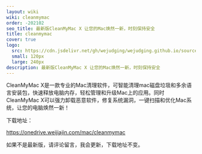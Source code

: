 ```yaml
---
layout: wiki
wiki: cleanmymac
order: -202102
seo_title: 最新版CleanMyMac X 让您的Mac焕然一新，时刻保持安全
title: cleanmymac
cover: true
logo:
  src: https://cdn.jsdelivr.net/gh/wejudging/wejudging.github.io/source/images/项目图片/cleanmymac/cleanmymac.png
  small: 120px
  large: 240px
description: 最新版CleanMyMac X 让您的Mac焕然一新，时刻保持安全
---
```


CleanMyMac X是一款专业的Mac清理软件，可智能清理mac磁盘垃圾和多余语言安装包，快速释放电脑内存，轻松管理和升级Mac上的应用。同时CleanMyMac X可以强力卸载恶意软件，修复系统漏洞，一键扫描和优化Mac系统，让您的电脑焕然一新！


下载地址：

https://onedrive.weijiajin.com/mac/cleanmymac


如果不是最新版，请评论留言，我会更新，下载地址不变。